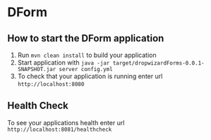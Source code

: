 # DForm

How to start the DForm application
---

1. Run `mvn clean install` to build your application
1. Start application with `java -jar target/dropwizardForms-0.0.1-SNAPSHOT.jar server config.yml`
1. To check that your application is running enter url `http://localhost:8080`

Health Check
---

To see your applications health enter url `http://localhost:8081/healthcheck`
